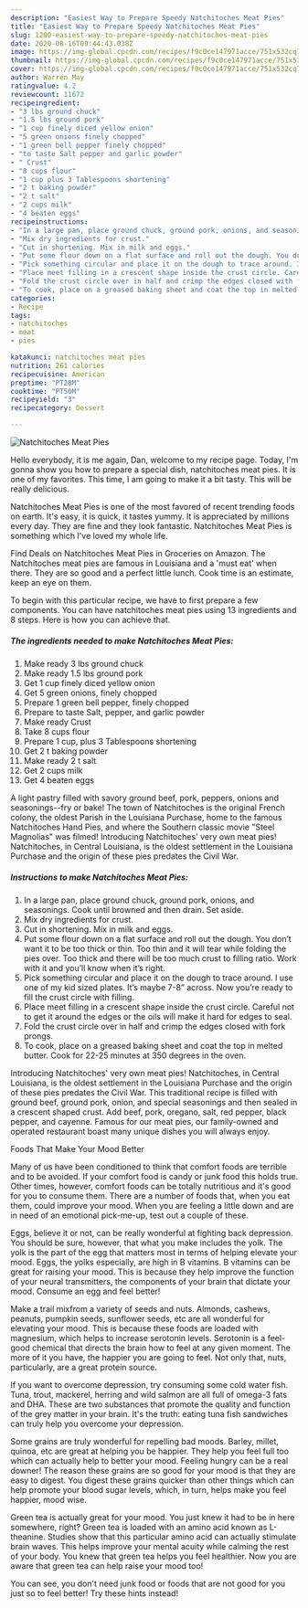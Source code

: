 ```yaml
---
description: "Easiest Way to Prepare Speedy Natchitoches Meat Pies"
title: "Easiest Way to Prepare Speedy Natchitoches Meat Pies"
slug: 1200-easiest-way-to-prepare-speedy-natchitoches-meat-pies
date: 2020-08-16T09:44:43.038Z
image: https://img-global.cpcdn.com/recipes/f9c0ce147971acce/751x532cq70/natchitoches-meat-pies-recipe-main-photo.jpg
thumbnail: https://img-global.cpcdn.com/recipes/f9c0ce147971acce/751x532cq70/natchitoches-meat-pies-recipe-main-photo.jpg
cover: https://img-global.cpcdn.com/recipes/f9c0ce147971acce/751x532cq70/natchitoches-meat-pies-recipe-main-photo.jpg
author: Warren May
ratingvalue: 4.2
reviewcount: 11672
recipeingredient:
- "3 lbs ground chuck"
- "1.5 lbs ground pork"
- "1 cup finely diced yellow onion"
- "5 green onions finely chopped"
- "1 green bell pepper finely chopped"
- "to taste Salt pepper and garlic powder"
- " Crust"
- "8 cups flour"
- "1 cup plus 3 Tablespoons shortening"
- "2 t baking powder"
- "2 t salt"
- "2 cups milk"
- "4 beaten eggs"
recipeinstructions:
- "In a large pan, place ground chuck, ground pork, onions, and seasonings. Cook until browned and then drain. Set aside."
- "Mix dry ingredients for crust."
- "Cut in shortening. Mix in milk and eggs."
- "Put some flour down on a flat surface and roll out the dough. You don’t want it to be too thick or thin. Too thin and it will tear while folding the pies over. Too thick and there will be too much crust to filling ratio. Work with it and you’ll know when it’s right."
- "Pick something circular and place it on the dough to trace around. I use one of my kid sized plates. It’s maybe 7-8” across. Now you’re ready to fill the crust circle with filling."
- "Place meet filling in a crescent shape inside the crust circle. Careful not to get it around the edges or the oils will make it hard for edges to seal."
- "Fold the crust circle over in half and crimp the edges closed with fork prongs."
- "To cook, place on a greased baking sheet and coat the top in melted butter. Cook for 22-25 minutes at 350 degrees in the oven."
categories:
- Recipe
tags:
- natchitoches
- meat
- pies

katakunci: natchitoches meat pies 
nutrition: 261 calories
recipecuisine: American
preptime: "PT28M"
cooktime: "PT50M"
recipeyield: "3"
recipecategory: Dessert

---
```



![Natchitoches Meat Pies](https://img-global.cpcdn.com/recipes/f9c0ce147971acce/751x532cq70/natchitoches-meat-pies-recipe-main-photo.jpg)

Hello everybody, it is me again, Dan, welcome to my recipe page. Today, I'm gonna show you how to prepare a special dish, natchitoches meat pies. It is one of my favorites. This time, I am going to make it a bit tasty. This will be really delicious.

Natchitoches Meat Pies is one of the most favored of recent trending foods on earth. It's easy, it is quick, it tastes yummy. It is appreciated by millions every day. They are fine and they look fantastic. Natchitoches Meat Pies is something which I've loved my whole life.

Find Deals on Natchitoches Meat Pies in Groceries on Amazon. The Natchitoches meat pies are famous in Louisiana and a &#39;must eat&#39; when there. They are so good and a perfect little lunch. Cook time is an estimate, keep an eye on them.


To begin with this particular recipe, we have to first prepare a few components. You can have natchitoches meat pies using 13 ingredients and 8 steps. Here is how you can achieve that.

<!--inarticleads1-->

##### The ingredients needed to make Natchitoches Meat Pies:

1. Make ready 3 lbs ground chuck
1. Make ready 1.5 lbs ground pork
1. Get 1 cup finely diced yellow onion
1. Get 5 green onions, finely chopped
1. Prepare 1 green bell pepper, finely chopped
1. Prepare to taste Salt, pepper, and garlic powder
1. Make ready  Crust
1. Take 8 cups flour
1. Prepare 1 cup, plus 3 Tablespoons shortening
1. Get 2 t baking powder
1. Make ready 2 t salt
1. Get 2 cups milk
1. Get 4 beaten eggs


A light pastry filled with savory ground beef, pork, peppers, onions and seasonings--fry or bake! The town of Natchitoches is the original French colony, the oldest Parish in the Louisiana Purchase, home to the famous Natchitoches Hand Pies, and where the Southern classic movie &#34;Steel Magnolias&#34; was filmed! Introducing Natchitoches&#39; very own meat pies! Natchitoches, in Central Louisiana, is the oldest settlement in the Louisiana Purchase and the origin of these pies predates the Civil War. 

<!--inarticleads2-->

##### Instructions to make Natchitoches Meat Pies:

1. In a large pan, place ground chuck, ground pork, onions, and seasonings. Cook until browned and then drain. Set aside.
1. Mix dry ingredients for crust.
1. Cut in shortening. Mix in milk and eggs.
1. Put some flour down on a flat surface and roll out the dough. You don’t want it to be too thick or thin. Too thin and it will tear while folding the pies over. Too thick and there will be too much crust to filling ratio. Work with it and you’ll know when it’s right.
1. Pick something circular and place it on the dough to trace around. I use one of my kid sized plates. It’s maybe 7-8” across. Now you’re ready to fill the crust circle with filling.
1. Place meet filling in a crescent shape inside the crust circle. Careful not to get it around the edges or the oils will make it hard for edges to seal.
1. Fold the crust circle over in half and crimp the edges closed with fork prongs.
1. To cook, place on a greased baking sheet and coat the top in melted butter. Cook for 22-25 minutes at 350 degrees in the oven.


Introducing Natchitoches&#39; very own meat pies! Natchitoches, in Central Louisiana, is the oldest settlement in the Louisiana Purchase and the origin of these pies predates the Civil War. This traditional recipe is filled with ground beef, ground pork, onion, and special seasonings and then sealed in a crescent shaped crust. Add beef, pork, oregano, salt, red pepper, black pepper, and cayenne. Famous for our meat pies, our family-owned and operated restaurant boast many unique dishes you will always enjoy. 

Foods That Make Your Mood Better


Many of us have been conditioned to think that comfort foods are terrible and to be avoided. If your comfort food is candy or junk food this holds true. Other times, however, comfort foods can be totally nutritious and it's good for you to consume them. There are a number of foods that, when you eat them, could improve your mood. When you are feeling a little down and are in need of an emotional pick-me-up, test out a couple of these.

Eggs, believe it or not, can be really wonderful at fighting back depression. You should be sure, however, that what you make includes the yolk. The yolk is the part of the egg that matters most in terms of helping elevate your mood. Eggs, the yolks especially, are high in B vitamins. B vitamins can be great for raising your mood. This is because they help improve the function of your neural transmitters, the components of your brain that dictate your mood. Consume an egg and feel better!

Make a trail mixfrom a variety of seeds and nuts. Almonds, cashews, peanuts, pumpkin seeds, sunflower seeds, etc are all wonderful for elevating your mood. This is because these foods are loaded with magnesium, which helps to increase serotonin levels. Serotonin is a feel-good chemical that directs the brain how to feel at any given moment. The more of it you have, the happier you are going to feel. Not only that, nuts, particularly, are a great protein source.

If you want to overcome depression, try consuming some cold water fish. Tuna, trout, mackerel, herring and wild salmon are all full of omega-3 fats and DHA. These are two substances that promote the quality and function of the grey matter in your brain. It's the truth: eating tuna fish sandwiches can truly help you overcome your depression. 

Some grains are truly wonderful for repelling bad moods. Barley, millet, quinoa, etc are great at helping you be happier. They help you feel full too which can actually help to better your mood. Feeling hungry can be a real downer! The reason these grains are so good for your mood is that they are easy to digest. You digest these grains quicker than other things which can help promote your blood sugar levels, which, in turn, helps make you feel happier, mood wise.

Green tea is actually great for your mood. You just knew it had to be in here somewhere, right? Green tea is loaded with an amino acid known as L-theanine. Studies show that this particular amino acid can actually stimulate brain waves. This helps improve your mental acuity while calming the rest of your body. You knew that green tea helps you feel healthier. Now you are aware that green tea can help raise your mood too!

You can see, you don't need junk food or foods that are not good for you just so to feel better! Try  these hints  instead!

